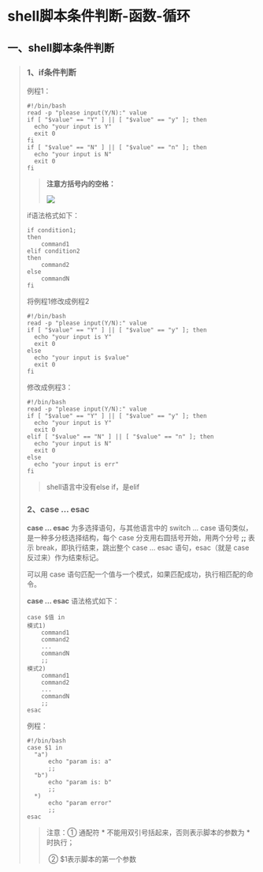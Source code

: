 # shell脚本条件判断-函数-循环

## 一、shell脚本条件判断

> ### 1、if条件判断
>
> 例程1：
>
> ```shell
> #!/bin/bash
> read -p "please input(Y/N):" value
> if [ "$value" == "Y" ] || [ "$value" == "y" ]; then
> 	echo "your input is Y"
> 	exit 0
> fi
> if [ "$value" == "N" ] || [ "$value" == "n" ]; then
> 	echo "your input is N"
> 	exit 0
> fi
> ```
>
> > **注意方括号内的空格：**
> >
> > ![](https://pic-1304959529.cos.ap-guangzhou.myqcloud.com/DB/20220326193240.png)
>
>  
>
> if语法格式如下：
>
> ```shell
> if condition1;
> then
>     command1
> elif condition2 
> then 
>     command2
> else
>     commandN
> fi
> ```
>
> 将例程1修改成例程2
>
> ```shell
> #!/bin/bash
> read -p "please input(Y/N):" value
> if [ "$value" == "Y" ] || [ "$value" == "y" ]; then
> 	echo "your input is Y"
> 	exit 0 
> else 
> 	echo "your input is $value"
> 	exit 0
> fi
> ```
>
>  修改成例程3：
>
> ```shell
> #!/bin/bash
> read -p "please input(Y/N):" value
> if [ "$value" == "Y" ] || [ "$value" == "y" ]; then
> 	echo "your input is Y"
> 	exit 0
> elif [ "$value" == "N" ] || [ "$value" == "n" ]; then
> 	echo "your input is N"
> 	exit 0
> else
> 	echo "your input is err"
> fi
> ```
>
> > shell语言中没有else if，是elif
>
> ### 2、case ... esac
>
> **case ... esac** 为多选择语句，与其他语言中的 switch ... case 语句类似，是一种多分枝选择结构，每个 case 分支用右圆括号开始，用两个分号 **;;** 表示 break，即执行结束，跳出整个 case ... esac 语句，esac（就是 case 反过来）作为结束标记。
>
> 可以用 case 语句匹配一个值与一个模式，如果匹配成功，执行相匹配的命令。
>
> **case ... esac** 语法格式如下：
>
> ```shell
> case $值 in
> 模式1)
>     command1
>     command2
>     ...
>     commandN
>     ;;
> 模式2)
>     command1
>     command2
>     ...
>     commandN
>     ;;
> esac
> ```
>
> 例程：
>
> ```shell
> #!/bin/bash
> case $1 in
> 	"a")
> 		echo "param is: a"
> 		;;
> 	"b")
> 		echo "param is: b"
> 		;;
> 	*)
> 		echo "param error"
> 		;;
> esac
> ```
>
> > 注意：① 通配符 \* 不能用双引号括起来，否则表示脚本的参数为 \* 时执行；
> >
> > ​			② $1表示脚本的第一个参数

